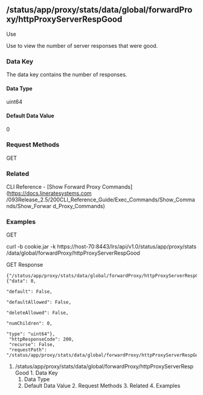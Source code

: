 ## /status/app/proxy/stats/data/global/forwardProxy/httpProxyServerRespGood

Use

Use to view the number of server responses that were good.

### Data Key

The data key contains the number of responses.

#### Data Type

uint64

#### Default Data Value

0

### Request Methods

GET

### Related

CLI Reference - [Show Forward Proxy Commands](https://docs.lineratesystems.com
/093Release_2.5/200CLI_Reference_Guide/Exec_Commands/Show_Commands/Show_Forwar
d_Proxy_Commands)

### Examples

GET

curl -b cookie.jar -k https://host-70:8443/lrs/api/v1.0/status/app/proxy/stats
/data/global/forwardProxy/httpProxyServerRespGood

GET Response

    
    {"/status/app/proxy/stats/data/global/forwardProxy/httpProxyServerRespGood": {"data": 0,
                                                                                   "default": False,
                                                                                   "defaultAllowed": False,
                                                                                   "deleteAllowed": False,
                                                                                   "numChildren": 0,
                                                                                   "type": "uint64"},
     "httpResponseCode": 200,
     "recurse": False,
     "requestPath": "/status/app/proxy/stats/data/global/forwardProxy/httpProxyServerRespGood"}
    

  1. /status/app/proxy/stats/data/global/forwardProxy/httpProxyServerRespGood
    1. Data Key
      1. Data Type
      2. Default Data Value
    2. Request Methods
    3. Related
    4. Examples

